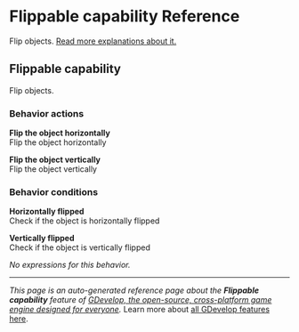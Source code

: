# Flippable capability Reference

Flip objects. [Read more explanations about it.](/gdevelop5/objects)



## Flippable capability 

Flip objects. 

### Behavior actions

**Flip the object horizontally**  
Flip the object horizontally

**Flip the object vertically**  
Flip the object vertically

### Behavior conditions

**Horizontally flipped**  
Check if the object is horizontally flipped

**Vertically flipped**  
Check if the object is vertically flipped

_No expressions for this behavior._


---
*This page is an auto-generated reference page about the **Flippable capability** feature of [GDevelop, the open-source, cross-platform game engine designed for everyone](https://gdevelop.io/).* Learn more about [all GDevelop features here](/gdevelop5/all-features).